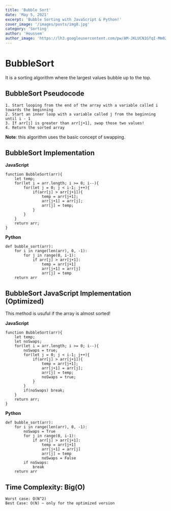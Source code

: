 ```yaml
---
title: 'Bubble Sort'
date: 'May 5, 2021'
excerpt: 'Bubble Sorting with JavaScript & Python!'
cover_image: '/images/posts/img8.jpg'
category: 'Sorting'
author: 'Houssem'
author_image: 'https://lh3.googleusercontent.com/pw/AM-JKLUCN1GfqI-Mm0ZQlj7dIcahFuwqubo8G1JTEKY1Kg-Z9oXT2V8att69FAuLMkUON5Zvej_hs18GLAMGXAzGbAqxu3CVpZoqSaWDlDQUKGFUrQIsA_YucaIG_6TcvJtDQ3_n1ZhdJL0AwEpSPI0JWdzK=s746-no?authuser=0'
---
```


<!-- Markdow generator - https://jaspervdj.be/lorem-markdownum/ -->
# BubbleSort

It is a sorting algorithm where the largest values bubble up to the top. 

## BubbleSort Pseudocode

    1. Start looping from the end of the array with a variable called i towards the beginning
    2. Start an inner loop with a variable called j from the beginning until i - 1
    3. If arr[j] is greater than arr[j+1], swap those two values!
    4. Return the sorted array
**Note**: this algorithm uses the basic concept of swapping.

## BubbleSort Implementation

**JavaScript**

```javascript:
function BubbleSort(arr){
    let temp;
    for(let i = arr.length; i >= 0; i--){
        for(let j = 0; j < i-1; j++){
            if(arr[j] > arr[j+1]){
                temp = arr[j+1];
                arr[j+1] = arr[j];
                arr[j] = temp;
            }
        }
    }
    return arr;
}

```

**Python**

```python:
def bubble_sort(arr):
    for i in range(len(arr), 0, -1):
        for j in range(0, i-1):
            if arr[j] > arr[j+1]:
                temp = arr[j+1]
                arr[j+1] = arr[j]
                arr[j] = temp
    return arr
```
  
## BubbleSort JavaScript Implementation (Optimized)

This method is usuful if the array is almost sorted!

**JavaScript**

```javascript:
function BubbleSort(arr){
    let temp;
    let noSwaps;
    for(let i = arr.length; i >= 0; i--){
        noSwaps = true;
        for(let j = 0; j < i-1; j++){
            if(arr[j] > arr[j+1]){
                temp = arr[j+1];
                arr[j+1] = arr[j];
                arr[j] = temp;
                noSwaps = true;
            }
        }
        if(noSwaps) break;
    }
    return arr;
}
```

**Python**

```python:
def bubble_sort(arr):
    for i in range(len(arr), 0, -1):
        noSwaps = True
        for j in range(0, i-1):
            if arr[j] > arr[j+1]:
                temp = arr[j+1]
                arr[j+1] = arr[j]
                arr[j] = temp
                noSwaps = False
        if noSwaps:
            break
    return arr
```

## Time Complexity:  Big(O)
    Worst case: O(N^2)
    Best Case: O(N) ~ only for the optimized version

